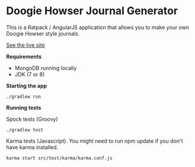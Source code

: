 Doogie Howser Journal Generator
=====

This is a Ratpack / AngularJS application that allows you to make your own Doogie Howser style journals.

[See the live site](http://doogie.interwebs.io)


**Requirements**
  * MongoDB running locally
  * JDK (7 or 8)

**Starting the app**
  
    ./gradlew run

**Running tests**

Spock tests (Groovy)

    ./gradlew test

Karma tests (Javascript). You might need to run npm update if you don't have karma installed.
    
    karma start src/test/karma/karma.conf.js 
